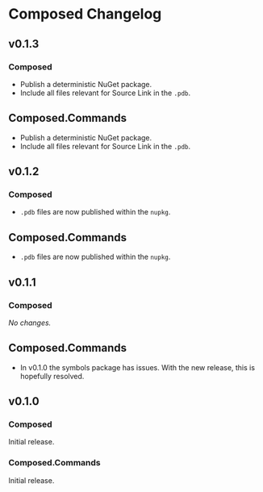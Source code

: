 # Composed Changelog

## v0.1.3

### Composed

* Publish a deterministic NuGet package.
* Include all files relevant for Source Link in the `.pdb`.

## Composed.Commands

* Publish a deterministic NuGet package.
* Include all files relevant for Source Link in the `.pdb`.



## v0.1.2

### Composed

* `.pdb` files are now published within the `nupkg`.

## Composed.Commands

* `.pdb` files are now published within the `nupkg`.



## v0.1.1

### Composed

_No changes._

## Composed.Commands

* In v0.1.0 the symbols package has issues. With the new release, this is hopefully resolved.



## v0.1.0

### Composed

Initial release.

### Composed.Commands

Initial release.

